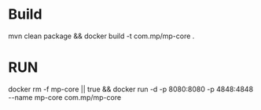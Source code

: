 # Build
mvn clean package && docker build -t com.mp/mp-core .

# RUN

docker rm -f mp-core || true && docker run -d -p 8080:8080 -p 4848:4848 --name mp-core com.mp/mp-core 